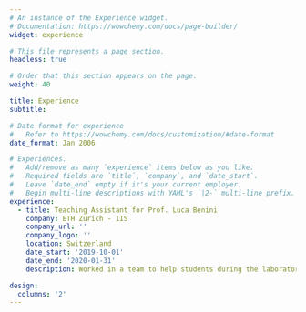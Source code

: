 ```yaml
---
# An instance of the Experience widget.
# Documentation: https://wowchemy.com/docs/page-builder/
widget: experience

# This file represents a page section.
headless: true

# Order that this section appears on the page.
weight: 40

title: Experience
subtitle:

# Date format for experience
#   Refer to https://wowchemy.com/docs/customization/#date-format
date_format: Jan 2006

# Experiences.
#   Add/remove as many `experience` items below as you like.
#   Required fields are `title`, `company`, and `date_start`.
#   Leave `date_end` empty if it's your current employer.
#   Begin multi-line descriptions with YAML's `|2-` multi-line prefix.
experience:       
  - title: Teaching Assistant for Prof. Luca Benini
    company: ETH Zurich - IIS 
    company_url: ''
    company_logo: ''
    location: Switzerland
    date_start: '2019-10-01'
    date_end: '2020-01-31'
    description: Worked in a team to help students during the laboratory sessions of 'VLSI I: from Architectures to VLSI Circuits and FPGA'

design:
  columns: '2'
---
```

